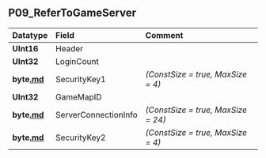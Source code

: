 ## P09\_ReferToGameServer ##
| **Datatype** | **Field** | **Comment** |
|:-------------|:----------|:------------|
| **UInt16** | Header |  |
| **UInt32** | LoginCount |  |
| **byte[.md](.md)** | SecurityKey1 | _(ConstSize = true, MaxSize = 4)_ |
| **UInt32** | GameMapID |  |
| **byte[.md](.md)** | ServerConnectionInfo | _(ConstSize = true, MaxSize = 24)_ |
| **byte[.md](.md)** | SecurityKey2 | _(ConstSize = true, MaxSize = 4)_ |